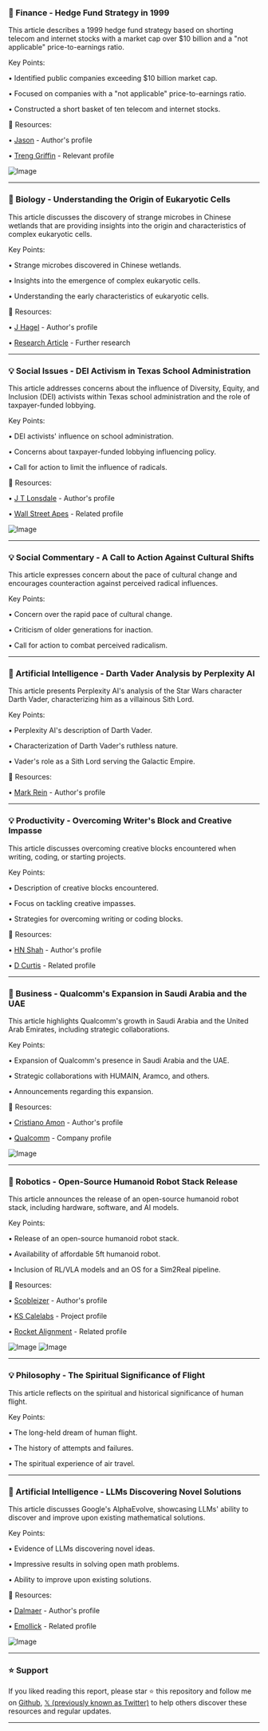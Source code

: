 ### 🤖 Finance - Hedge Fund Strategy in 1999

This article describes a 1999 hedge fund strategy based on shorting telecom and internet stocks with a market cap over $10 billion and a "not applicable" price-to-earnings ratio.

Key Points:

• Identified public companies exceeding $10 billion market cap.

• Focused on companies with a "not applicable" price-to-earnings ratio.


• Constructed a short basket of ten telecom and internet stocks.


🔗 Resources:

• [Jason](https://x.com/Jason) -  Author's profile

• [Treng Griffin](https://x.com/trengriffin) - Relevant profile

![Image](https://pbs.twimg.com/tweet_video_thumb/GrKrxyrWgAAYCi9.jpg)


---
### 🔬 Biology -  Understanding the Origin of Eukaryotic Cells

This article discusses the discovery of strange microbes in Chinese wetlands that are providing insights into the origin and characteristics of complex eukaryotic cells.

Key Points:

•  Strange microbes discovered in Chinese wetlands.

•  Insights into the emergence of complex eukaryotic cells.

•  Understanding the early characteristics of eukaryotic cells.


🔗 Resources:

• [J Hagel](https://x.com/jhagel) - Author's profile

• [Research Article](https://t.co/uIUUhW20Ts) -  Further research

---
### 💡 Social Issues - DEI Activism in Texas School Administration

This article addresses concerns about the influence of Diversity, Equity, and Inclusion (DEI) activists within Texas school administration and the role of taxpayer-funded lobbying.

Key Points:

• DEI activists' influence on school administration.

• Concerns about taxpayer-funded lobbying influencing policy.

• Call for action to limit the influence of radicals.


🔗 Resources:

• [J T Lonsdale](https://x.com/JTLonsdale) - Author's profile

• [Wall Street Apes](https://x.com/WallStreetApes) - Related profile

![Image](https://pbs.twimg.com/amplify_video_thumb/1923612759134007297/img/w27VAY7r7cPgbGvu.jpg)


---
### 💡 Social Commentary -  A Call to Action Against Cultural Shifts

This article expresses concern about the pace of cultural change and encourages counteraction against perceived radical influences.

Key Points:

•  Concern over the rapid pace of cultural change.

•  Criticism of older generations for inaction.

•  Call for action to combat perceived radicalism.



---
### 🤖 Artificial Intelligence - Darth Vader Analysis by Perplexity AI

This article presents Perplexity AI's analysis of the Star Wars character Darth Vader, characterizing him as a villainous Sith Lord.


Key Points:

• Perplexity AI's description of Darth Vader.

• Characterization of Darth Vader's ruthless nature.

• Vader's role as a Sith Lord serving the Galactic Empire.


🔗 Resources:

• [Mark Rein](https://x.com/MarkRein) - Author's profile


---
### 💡 Productivity -  Overcoming Writer's Block and Creative Impasse

This article discusses overcoming creative blocks encountered when writing, coding, or starting projects.

Key Points:

•  Description of creative blocks encountered.

•  Focus on tackling creative impasses.

•  Strategies for overcoming writing or coding blocks.


🔗 Resources:

• [HN Shah](https://x.com/hnshah) - Author's profile

• [D Curtis](https://x.com/dcurtis) -  Related profile


---
### 🚀 Business - Qualcomm's Expansion in Saudi Arabia and the UAE

This article highlights Qualcomm's growth in Saudi Arabia and the United Arab Emirates, including strategic collaborations.

Key Points:

•  Expansion of Qualcomm's presence in Saudi Arabia and the UAE.

•  Strategic collaborations with HUMAIN, Aramco, and others.

•  Announcements regarding this expansion.



🔗 Resources:

• [Cristiano Amon](https://x.com/cristianoamon) - Author's profile

• [Qualcomm](https://x.com/Qualcomm) - Company profile

![Image](https://pbs.twimg.com/amplify_video_thumb/1923734707881091072/img/Yp2ZsNLDPK_IgUwx.jpg)


---
### 🚀 Robotics - Open-Source Humanoid Robot Stack Release

This article announces the release of an open-source humanoid robot stack, including hardware, software, and AI models.


Key Points:

•  Release of an open-source humanoid robot stack.

•  Availability of affordable 5ft humanoid robot.

•  Inclusion of RL/VLA models and an OS for a Sim2Real pipeline.


🔗 Resources:

• [Scobleizer](https://x.com/Scobleizer) - Author's profile

• [KS Calelabs](https://x.com/kscalelabs) - Project profile

• [Rocket Alignment](https://x.com/rocketalignment) -  Related profile

![Image](https://pbs.twimg.com/media/GrIQd21XcAAlxB9?format=jpg&name=small)
![Image](https://pbs.twimg.com/media/GrIQj8qWIAEpp0o?format=jpg&name=small)


---
### 💡 Philosophy - The Spiritual Significance of Flight

This article reflects on the spiritual and historical significance of human flight.

Key Points:

•  The long-held dream of human flight.

•  The history of attempts and failures.

•  The spiritual experience of air travel.



---
### 🤖 Artificial Intelligence -  LLMs Discovering Novel Solutions

This article discusses Google's AlphaEvolve, showcasing LLMs' ability to discover and improve upon existing mathematical solutions.

Key Points:

•  Evidence of LLMs discovering novel ideas.

•  Impressive results in solving open math problems.

•  Ability to improve upon existing solutions.



🔗 Resources:

• [Dalmaer](https://x.com/dalmaer) - Author's profile

• [Emollick](https://x.com/emollick) - Related profile

![Image](https://pbs.twimg.com/media/Gq9ee4CWsAAzXjw?format=png&name=small)


---

### ⭐️ Support

If you liked reading this report, please star ⭐️ this repository and follow me on [Github](https://github.com/Drix10), [𝕏 (previously known as Twitter)](https://x.com/DRIX_10_) to help others discover these resources and regular updates.

---
